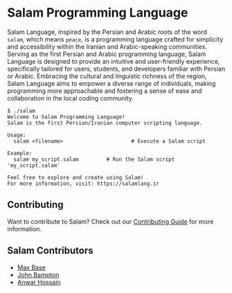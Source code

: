 # Salam Programming Language

Salam Language, inspired by the Persian and Arabic roots of the word `salam`, which means `peace`, is a programming language crafted for simplicity and accessibility within the Iranian and Arabic-speaking communities. Serving as the first Persian and Arabic programming language, Salam Language is designed to provide an intuitive and user-friendly experience, specifically tailored for users, students, and developers familiar with Persian or Arabic. Embracing the cultural and linguistic richness of the region, Salam Language aims to empower a diverse range of individuals, making programming more approachable and fostering a sense of ease and collaboration in the local coding community.

```
$ ./salam
Welcome to Salam Programming Language!
Salam is the first Persian/Iranian computer scripting language.

Usage:
  salam <filename>                      # Execute a Salam script

Example:
  salam my_script.salam         # Run the Salam script 'my_script.salam'

Feel free to explore and create using Salam!
For more information, visit: https://salamlang.ir
```

## Contributing

Want to contribute to Salam? Check out our [Contributing Guide](CONTRIBUTING.md) for more information.

## Salam Contributors

- [Max Base](https://github.com/BaseMax)
- [John Bampton](https://github.com/jbampton)
- [Anwar Hossain](https://github.com/anwarhossain1)
